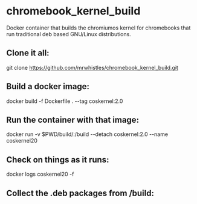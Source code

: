 # chromebook_kernel_build
 Docker container that builds the chromiumos kernel for chromebooks that run traditional deb based GNU/Linux distributions.



## Clone it all:

git clone https://github.com/mrwhistles/chromebook_kernel_build.git


## Build a docker image:

docker build -f Dockerfile . --tag coskernel:2.0



## Run the container with that image:

docker run -v $PWD/build/:/build --detach coskernel:2.0 --name coskernel20


## Check on things as it runs:

docker logs coskernel20 -f


## Collect the .deb packages from /build:
